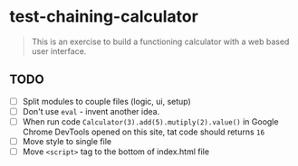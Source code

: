 # test-chaining-calculator

> This is an exercise to build a functioning calculator with a web based user interface.

## TODO

* [ ] Split modules to couple files (logic, ui, setup)
* [ ] Don't use `eval` - invent another idea.
* [ ] When run code `Calculator(3).add(5).mutiply(2).value()` in Google Chrome DevTools opened on this site, tat code should returns `16`
* [ ] Move style to single file
* [ ] Move `<script>` tag to the bottom of index.html file

